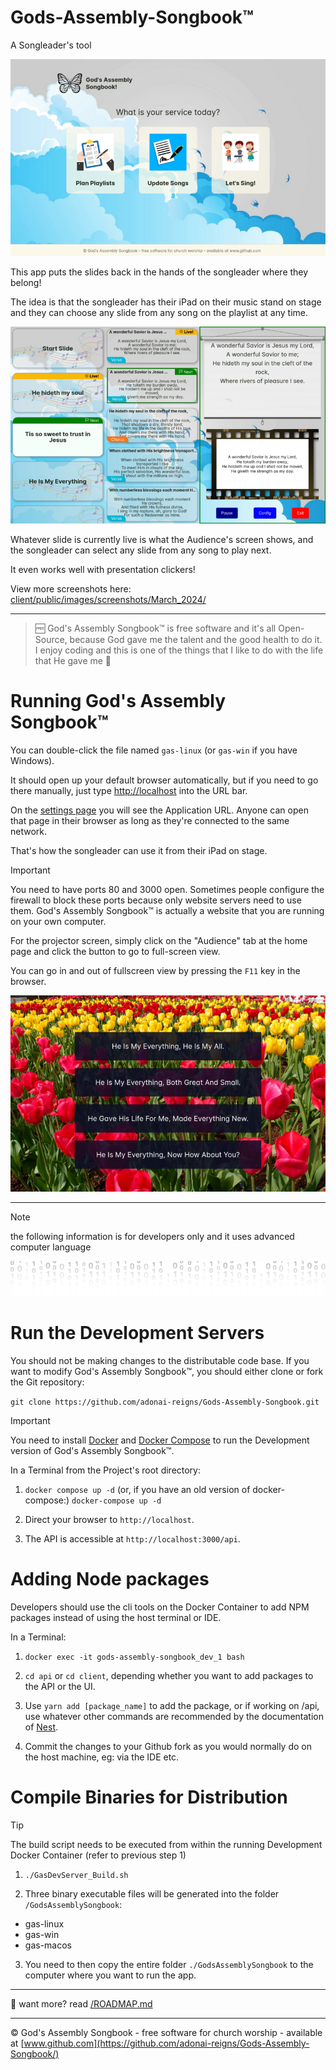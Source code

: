 # Gods-Assembly-Songbook™️
A Songleader's tool

![Screenshot of the songleader's home page.](/client/public/images/screenshots/March_2024/songleader-menu.png)

This app puts the slides back in the hands of the songleader where they belong! 

The idea is that the songleader has their iPad on their music stand on stage and they can choose any slide from any song on the playlist at any time. 

![Screenshot of the songleader's home page.](/client/public/images/screenshots/March_2024/songleader.png)

Whatever slide is currently live is what the Audience's screen shows, and the songleader can select any slide from any song to play next. 

It even works well with presentation clickers!

View more screenshots here: [client/public/images/screenshots/March_2024/](client/public/images/screenshots/March_2024/)

---
> :free: God's Assembly Songbook™️ is free software and it's all Open-Source, because God gave me the talent and the good health to do it. I enjoy coding and this is one of the things that I like to do with the life that He gave me :partying_face:

# Running God's Assembly Songbook™️

You can double-click the file named ```gas-linux``` (or ```gas-win``` if you have Windows). 

It should open up your default browser automatically, but if you need to go there manually, just type [http://localhost](http://localhost) into the URL bar.

On the [settings page](/client/public/images/screenshots/March_2024/audience-settings.png) you will see the Application URL. Anyone can open that page in their browser as long as they're connected to the same network.

That's how the songleader can use it from their iPad on stage.

> [!IMPORTANT]
> You need to have ports 80 and 3000 open. Sometimes people configure the firewall to block these ports because only website servers need to use them. God's Assembly Songbook™️ is actually a website that you are running on your own computer. 

For the projector screen, simply click on the "Audience" tab at the home page and click the button to go to full-screen view.

You can go in and out of fullscreen view by pressing the ```F11``` key in the browser.

![](/client/public/images/screenshots/March_2024/audience-view-2.png)

---

> [!NOTE]
> the following information is for developers only and it uses advanced computer language

![](/client/public/images/anotherlibraryguy_code-screen/code-fade-cropped.png)

# Run the Development Servers

You should not be making changes to the distributable code base. If you want to modify God's Assembly Songbook™️, you should either clone or fork the Git repository:

```git clone https://github.com/adonai-reigns/Gods-Assembly-Songbook.git ```

> [!IMPORTANT]
> You need to install [Docker](https://docs.docker.com/engine/install/) and [Docker Compose](https://docs.docker.com/compose/install/) to run the Development version of God's Assembly Songbook™️.

In a Terminal from the Project's root directory:

1. ```docker compose up -d``` (or, if you have an old version of docker-compose:) ```docker-compose up -d```

2. Direct your browser to ```http://localhost```. 

3. The API is accessible at ```http://localhost:3000/api```.

# Adding Node packages

Developers should use the cli tools on the Docker Container to add NPM packages instead of using the host terminal or IDE.

In a Terminal:

1. ```docker exec -it gods-assembly-songbook_dev_1 bash``` 

2. ```cd api``` or ```cd client```, depending whether you want to add packages to the API or the UI.

3. Use ```yarn add [package_name]``` to add the package, or if working on /api, use whatever other commands are recommended by the documentation of [Nest](https://docs.nestjs.com/).

6. Commit the changes to your Github fork as you would normally do on the host machine, eg: via the IDE etc.

# Compile Binaries for Distribution

> [!TIP] 
> The build script needs to be executed from within the running Development Docker Container (refer to previous step 1)

1. ```./GasDevServer_Build.sh```

2. Three binary executable files will be generated into the folder ```/GodsAssemblySongbook```:

- gas-linux
- gas-win
- gas-macos

3. You need to then copy the entire folder ```./GodsAssemblySongbook``` to the computer where you want to run the app. 

---
:pray: want more? read [/ROADMAP.md](/ROADMAP.md)

---

©️ God's Assembly Songbook - free software for church worship - available at [www.github.com](https://github.com/adonai-reigns/Gods-Assembly-Songbook/)
